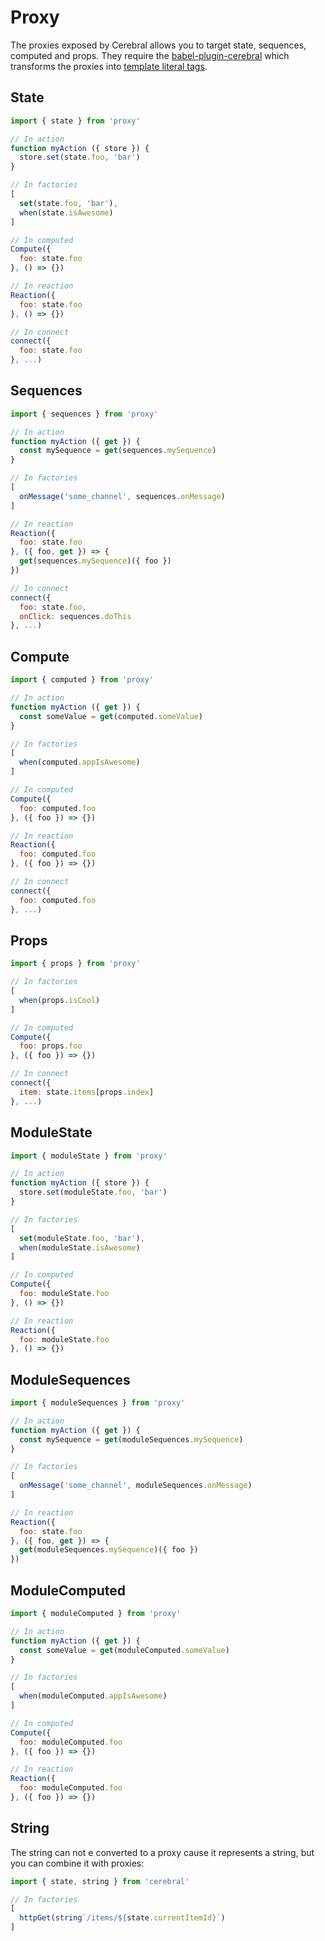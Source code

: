 # Proxy

The proxies exposed by Cerebral allows you to target state, sequences, computed and props. They require the [babel-plugin-cerebral](https://www.npmjs.com/package/babel-plugin-cerebral) which transforms the proxies into [template literal tags](https://developer.mozilla.org/en-US/docs/Web/JavaScript/Reference/Template_literals#Tagged_template_literals).


## State

```js
import { state } from 'proxy'

// In action
function myAction ({ store }) {
  store.set(state.foo, 'bar')
}

// In factories
[
  set(state.foo, 'bar'),
  when(state.isAwesome)
]

// In computed
Compute({
  foo: state.foo
}, () => {})

// In reaction
Reaction({
  foo: state.foo
}, () => {})

// In connect
connect({
  foo: state.foo
}, ...)
```

## Sequences

```js
import { sequences } from 'proxy'

// In action
function myAction ({ get }) {
  const mySequence = get(sequences.mySequence)
}

// In factories
[
  onMessage('some_channel', sequences.onMessage)
]

// In reaction
Reaction({
  foo: state.foo
}, ({ foo, get }) => {
  get(sequences.mySequence)({ foo })
})

// In connect
connect({
  foo: state.foo,
  onClick: sequences.doThis
}, ...)
```

## Compute

```js
import { computed } from 'proxy'

// In action
function myAction ({ get }) {
  const someValue = get(computed.someValue)
}

// In factories
[
  when(computed.appIsAwesome)
]

// In computed
Compute({
  foo: computed.foo
}, ({ foo }) => {})

// In reaction
Reaction({
  foo: computed.foo
}, ({ foo }) => {})

// In connect
connect({
  foo: computed.foo
}, ...)
```

## Props

```js
import { props } from 'proxy'

// In factories
[
  when(props.isCool)
]

// In computed
Compute({
  foo: props.foo
}, ({ foo }) => {})

// In connect
connect({
  item: state.items[props.index]
}, ...)
```

## ModuleState

```js
import { moduleState } from 'proxy'

// In action
function myAction ({ store }) {
  store.set(moduleState.foo, 'bar')
}

// In factories
[
  set(moduleState.foo, 'bar'),
  when(moduleState.isAwesome)
]

// In computed
Compute({
  foo: moduleState.foo
}, () => {})

// In reaction
Reaction({
  foo: moduleState.foo
}, () => {})
```

## ModuleSequences

```js
import { moduleSequences } from 'proxy'

// In action
function myAction ({ get }) {
  const mySequence = get(moduleSequences.mySequence)
}

// In factories
[
  onMessage('some_channel', moduleSequences.onMessage)
]

// In reaction
Reaction({
  foo: state.foo
}, ({ foo, get }) => {
  get(moduleSequences.mySequence)({ foo })
})
```

## ModuleComputed

```js
import { moduleComputed } from 'proxy'

// In action
function myAction ({ get }) {
  const someValue = get(moduleComputed.someValue)
}

// In factories
[
  when(moduleComputed.appIsAwesome)
]

// In computed
Compute({
  foo: moduleComputed.foo
}, ({ foo }) => {})

// In reaction
Reaction({
  foo: moduleComputed.foo
}, ({ foo }) => {})
```

## String

The string can not e converted to a proxy cause it represents a string, but you can combine it with proxies:

```js
import { state, string } from 'cerebral'

// In factories
[
  httpGet(string`/items/${state.currentItemId}`)
]
```